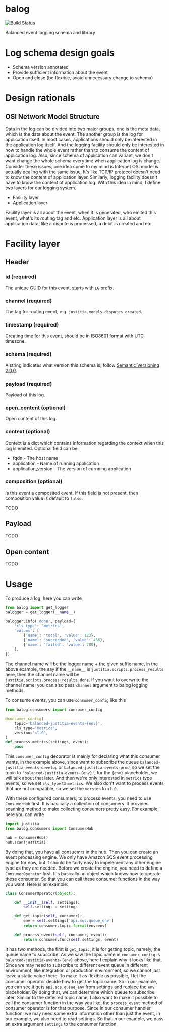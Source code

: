 balog
=====

[![Build Status](https://travis-ci.org/balanced/balog.svg?branch=master)](https://travis-ci.org/balanced/balog)

Balanced event logging schema and library

Log schema design goals
=======================

 - Schema version annotated
 - Provide sufficient information about the event
 - Open and close (be flexible, avoid unnecessary change to schema)

Design rationals
================

OSI Network Model Structure
---------------------------

Data in the log can be divided into two major groups, one is the meta data,
which is the data about the event. The another group is the log for application 
itself. In most cases, applications should only be interested in the 
application log itself. And the logging facility should only be interested in 
how to handle the whole event rather than to consume the content of application 
log. Also, since schema of application can variant, we don't want change the
whole schema everytime when application log is change. Consider these issues,
one idea come to my mind is Internet OSI model is actually dealing with the
same issue. It's like TCP/IP protocol doesn't need to know the content of
application layer. Similarly, logging facility doesn't have to know the content
of application log. With this idea in mind, I define two layers for our logging
system.

 - Facility layer
 - Application layer

Facility layer is all about the event, when it is generated, who emited this
event, what's its routing tag and etc. Application layer is all about
application data, like a dispute is processed, a debit is created and etc.

Facility layer
==============

Header
------

### id (required)

The unique GUID for this event, starts with `LG` prefix.

### channel (required)

The tag for routing event, e.g. `justitia.models.disputes.created`.

### timestamp (required)

Creating time for this event, should be in ISO8601 format with UTC timezone.

### schema (required)

A string indicates what version this schema is, follow [Semantic Versioning 2.0.0](http://semver.org).

### payload (required)

Payload of this log.

### open_content (optional)

Open content of this log.

### context (optional)

Context is a dict which contains information regarding the context when this
log is emited. Optional field can be

 - fqdn - The host name
 - application - Name of running application
 - application_version - The version of curnning application

### composition (optional)

Is this event a composited event. If this field is not present, then composition
value is default to `false`.

TODO

Payload
-------

TODO

Open content
------------

TODO

Usage
=====

To produce a log, here you can write

```python
from balog import get_logger
balogger = get_logger(__name__)

balogger.info('done', payload={
    'cls_type': 'metrics',
    'values': [
        {'name': 'total', 'value': 123},
        {'name': 'succeeded', 'value': 456},
        {'name': 'failed', 'value': 789},
    ],
})
```

The channel name will be the logger name + the given suffix name, in the above example, the say if the `__name__` is 
`justitia.scripts.process_results` here, then the channel name will be `justitia.scripts.process_results.done`. If you want to overwrite the channel name, you can also pass `channel` argument to balog logging methods.

To consume events, you can use `consumer_config` like this

```python
from balog.consumers import consumer_config

@consumer_config(
    topic='balanced-justitia-events-{env}',
    cls_type='metrics',
    version='<1.0',
)
def process_metrics(settings, event):
    pass
```

This `consumer_config` decorator is mainly for declaring what this consumer wants, in the example above, since want to subscribe the queue `balanced-justitia-events-develop` or `balanced-justitia-events-prod`, so we set the topic to `'balanced-justitia-events-{env}'`, for the `{env}` placeholder, we will talk about that later. And then we're only interested in `metrics` type events, so we set `cls_type` to `metrics`. We also don't want to process events that are not compatible, so we set the `version` to `<1.0`. 

With these configured consumers, to process events, you need to use `ConsumerHub` first. It is basically a collection of consumers. It provides scanning method to make collecting consumers pretty easy. For example, here you can write

```python
import justitia
from balog.consumers import ConsumerHub

hub = ConsumerHub()
hub.scan(justitia)
```

By doing that, you have all consuemrs in the hub. Then you can create an event processing engine. We only have Amazon SQS event processing engine for now, but it should be fairly easy to impelement any other engine type as they are needed. Before we create the engine, you need to define a `ConsumerOperator` first. It's basically an object which knows how to operate these consumer. So that you can call these consumer functions in the way you want. Here is an example:


```python
class ConsumerOperator(object):

    def __init__(self, settings):
        self.settings = settings

    def get_topic(self, consumer):
        env = self.settings['api.sqs.queue_env']
        return consumer.topic.format(env=env)

    def process_event(self, consumer, event):
        return consumer.func(self.settings, event)
```

It has two methods, the first is `get_topic`, it is for getting topic, namely, the queue name to subscribe. As we saw the topic name in `consumer_config` is `balanced-justitia-events-{env}` above, here I explain why it looks like that. Since we may need to subscribe to different event queue in different environment, like integration or production environment, so we cannot just leave a static value there. To make it as flexible as possible, I let the consumer operator decide how to get the topic name. So in our example, you can see it gets `api.sqs.queue_env` from settings and replace the `env` placeholder. By doing that, we can determine which queue to subscribe later. Similar to the deferred topic name, I also want to make it possible to call the consumer function in the way you like, the `process_event` method of consumer operator is for that purpose. Since in our consumer handler function, we may need some extra information other than just the event, in our example, we also need to read settings. So that in our example, we pass an extra argument `settings` to the consumer function.

